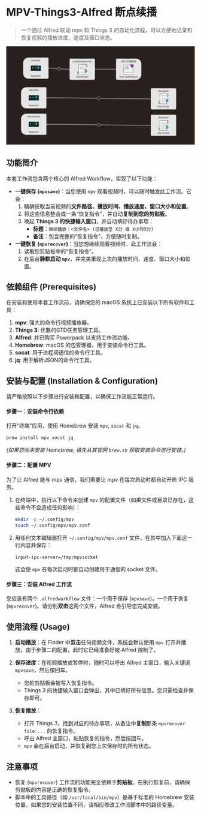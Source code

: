 
# MPV-Things3-Alfred 断点续播

> 一个通过 Alfred 联动 mpv 和 Things 3 的自动化流程，可以方便地记录和恢复视频的播放进度、速度及窗口状态。

![workflow.png](workflow.png)

## 功能简介

本套工作流包含两个核心的 Alfred Workflow，实现了以下功能：

* **一键保存 (`mpvsave`)**：当您使用 `mpv` 观看视频时，可以随时触发此工作流。它会：
    1.  精确获取当前视频的**文件路径、播放时间、播放速度、窗口大小和位置**。
    2.  将这些信息整合成一条“恢复指令”，并自动**复制到您的剪贴板**。
    3.  唤起 **Things 3 的快捷输入窗口**，并自动填好待办事项：
        * **标题**：`继续播放：<文件名> (已播放至 X分 或 X小时X分)`
        * **备注**：包含完整的“恢复指令”，方便随时复制。
* **一键恢复 (`mpvrecover`)**：当您想继续观看视频时，此工作流会：
    1.  读取您剪贴板中的“恢复指令”。
    2.  在后台**静默启动 `mpv`**，并完美重现上次的播放时间、速度、窗口大小和位置。

## 依赖组件 (Prerequisites)

在安装和使用本套工作流前，请确保您的 macOS 系统上已安装以下所有软件和工具：

1.  **mpv**: 强大的命令行视频播放器。
2.  **Things 3**: 优雅的GTD任务管理工具。
3.  **Alfred**: 并已购买 Powerpack 以支持工作流功能。
4.  **Homebrew**: macOS 的包管理器，用于安装命令行工具。
5.  **socat**: 用于进程间通信的命令行工具。
6.  **jq**: 用于解析JSON的命令行工具。

## 安装与配置 (Installation & Configuration)

请严格按照以下步骤进行安装和配置，以确保工作流能正常运行。

#### 步骤一：安装命令行依赖

打开“终端”应用，使用 Homebrew 安装 `mpv`, `socat` 和 `jq`。
```bash
brew install mpv socat jq
```
*(如果您尚未安装 Homebrew, 请先从其官网 `brew.sh` 获取安装命令进行安装。)*

#### 步骤二：配置 MPV

为了让 Alfred 能与 mpv 通信，我们需要让 mpv 在每次启动时都自动开启 IPC 服务。

1.  在终端中，执行以下命令来创建 `mpv` 的配置文件（如果文件或目录已存在，这些命令不会造成任何影响）：
    ```bash
    mkdir -p ~/.config/mpv
    touch ~/.config/mpv/mpv.conf
    ```
2.  用任何文本编辑器打开 `~/.config/mpv/mpv.conf` 文件，在其中加入下面这一行内容并保存：
    ```
    input-ipc-server=/tmp/mpvsocket
    ```
    这会使 `mpv` 在每次启动时都自动创建用于通信的 socket 文件。

#### 步骤三：安装 Alfred 工作流

您应该有两个 `.alfredworkflow` 文件：一个用于保存 (`mpvsave`)，一个用于恢复 (`mpvrecover`)。请分别**双击**这两个文件，Alfred 会引导您完成安装。

## 使用流程 (Usage)

1.  **启动播放**：在 Finder 中**双击**任何视频文件，系统会默认使用 `mpv` 打开并播放。由于步骤二的配置，此时它已经准备好被 Alfred 控制了。

2.  **保存进度**：在视频播放或暂停时，随时可以呼出 Alfred 主窗口，输入关键词 `mpvsave`，然后按回车。
    * 您的剪贴板会被写入恢复指令。
    * Things 3 的快捷输入窗口会弹出，其中已填好所有信息。您只需检查并保存即可。

3.  **恢复播放**：
    * 打开 Things 3，找到对应的待办事项，从备注中**复制**那条 `mpvrecover file:...` 的恢复指令。
    * 呼出 Alfred 主窗口，粘贴恢复的指令，然后按回车。
    * `mpv` 会在后台启动，并恢复到您上次保存时的所有状态。

## 注意事项

* 恢复 (`mpvrecover`) 工作流的功能完全依赖于**剪贴板**。在执行恢复前，请确保剪贴板的内容是正确的恢复指令。
* 脚本中的工具路径（如 `/usr/local/bin/mpv`）是基于标准的 Homebrew 安装位置。如果您的安装位置不同，请相应修改工作流脚本中的路径变量。

